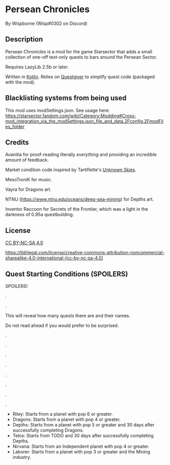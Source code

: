 # Persean Chronicles

By Wispborne (Wisp#0302 on Discord)

## Description

Persean Chronicles is a mod for the game Starsector that adds a small collection of one-off text-only quests to bars around the Persean Sector.

Requires LazyLib 2.5b or later.

Written in [Kotlin](https://kotlinlang.org/docs/reference/faq.html). Relies on [Questgiver](https://github.com/davidwhitman/questgiver) to simplify quest code (packaged with the mod).

## Blacklisting systems from being used

This mod uses modSettings.json. See usage here: <https://starsector.fandom.com/wiki/Category:Modding#Cross-mod_integration_via_the_modSettings.json_file_and_data.2Fconfig.2FmodFiles_folder>

## Credits

Avanitia for proof-reading literally _everything_ and providing an incredible amount of feedback. 

Market condition code inspired by Tartiflette's [Unknown Skies](https://fractalsoftworks.com/forum/index.php?topic=12041.0).

MesoTroniK for music.

Vayra for Dragons art.

NTNU (https://www.ntnu.edu/oceans/deep-sea-mining) for Depths art.

Inventor Raccoon for Secrets of the Frontier, which was a light in the darkness of 0.95a questbuilding.


## License

[CC BY-NC-SA 4.0](https://creativecommons.org/licenses/by-nc-sa/4.0/)

https://tldrlegal.com/license/creative-commons-attribution-noncommercial-sharealike-4.0-international-(cc-by-nc-sa-4.0)

## Quest Starting Conditions (SPOILERS)

SPOILERS!

.

.

This will reveal how many quests there are and their names.

Do not read ahead if you would prefer to be surprised.

.

.

.

.

.

.

.

.

- Riley: Starts from a planet with pop 6 or greater.
- Dragons: Starts from a planet with pop 4 or greater.
- Depths: Starts from a planet with pop 5 or greater and 30 days after successfully completing Dragons.
- Telos: Starts from TODO and 30 days after successfully completing Depths.
- Nirvana: Starts from an Independent planet with pop 4 or greater.
- Laborer: Starts from a planet with pop 3 or greater and the Mining industry.
